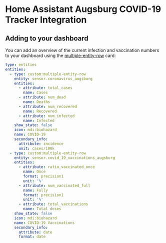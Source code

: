 # Home Assistant Augsburg COVID-19 Tracker Integration

## Adding to your dashboard

You can add an overview of the current infection and vaccination numbers to your dashboard
using the [multiple-entity-row](https://github.com/benct/lovelace-multiple-entity-row) card:

```yaml
type: entities
entities:
  - type: custom:multiple-entity-row
    entity: sensor.coronavirus_augsburg
    entities:
      - attribute: total_cases
        name: Cases
      - attribute: num_dead
        name: Deaths
      - attribute: num_recovered
        name: Recovered
      - attribute: num_infected
        name: Infected
    show_state: false
    icon: mdi:biohazard
    name: COVID-19
    secondary_info:
      attribute: incidence
      unit: cases/100k
  - type: custom:multiple-entity-row
    entity: sensor.covid_19_vaccinations_augsburg
    entities:
      - attribute: ratio_vaccinated_once
        name: Once
        format: precision1
        unit: '%'
      - attribute: num_vaccinated_full
        name: Fully
        format: precision1
        unit: '%'
      - attribute: total_vaccinations
        name: Total doses
    show_state: false
    icon: mdi:biohazard
    name: COVID-19 Vaccinations
    secondary_info:
      attribute: date
      format: date
```
